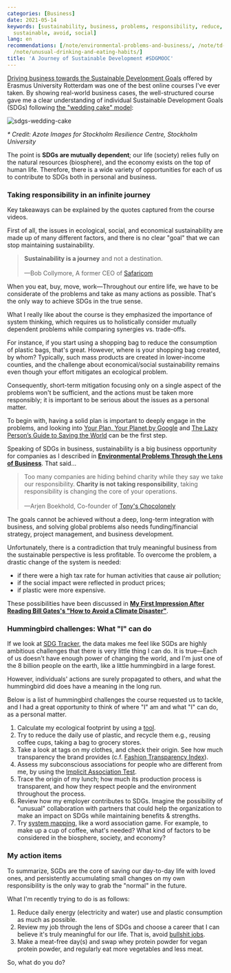 ```yaml
---
categories: [Business]
date: 2021-05-14
keywords: [sustainability, business, problems, responsibility, reduce, goals, actions,
  sustainable, avoid, social]
lang: en
recommendations: [/note/environmental-problems-and-business/, /note/td-to-amazon/,
  /note/unusual-drinking-and-eating-habits/]
title: 'A Journey of Sustainable Development #SDGMOOC'
---
```


[Driving business towards the Sustainable Development Goals](https://www.coursera.org/learn/sdgbusiness) offered by Erasmus University Rotterdam was one of the best online courses I've ever taken. By showing real-world business cases, the well-structured course gave me a clear understanding of individual Sustainable Development Goals (SDGs) following [the "wedding cake" model](https://www.stockholmresilience.org/research/research-news/2016-06-14-how-food-connects-all-the-sdgs.html):

![sdgs-wedding-cake](/images/sdg-mooc/sdgs-wedding-cake.jpeg)

_\* Credit: Azote Images for Stockholm Resilience Centre, Stockholm University_

The point is **SDGs are mutually dependent**; our life (society) relies fully on the natural resources (biosphere), and the economy exists on the top of human life. Therefore, there is a wide variety of opportunities for each of us to contribute to SDGs both in personal and business. 

### Taking responsibility in an infinite journey

Key takeaways can be explained by the quotes captured from the course videos.

First of all, the issues in ecological, social, and economical sustainability are made up of many different factors, and there is no clear "goal" that we can stop maintaining sustainability. 

> **Sustainability is a journey** and not a destination.<br/><br/>&mdash;Bob Collymore, A former CEO of [Safaricom](https://www.safaricom.co.ke/)

When you eat, buy, move, work&mdash;Throughout our entire life, we have to be considerate of the problems and take as many actions as possible. That's the only way to achieve SDGs in the true sense.

What I really like about the course is they emphasized the importance of system thinking, which requires us to holistically consider mutually dependent problems while comparing synergies vs. trade-offs. 

For instance, if you start using a shopping bag to reduce the consumption of plastic bags, that's great. However, where is your shopping bag created, by whom? Typically, such mass products are created in lower-income counties, and the challenge about economical/social sustainability remains even though your effort mitigates an ecological problem.

Consequently, short-term mitigation focusing only on a single aspect of the problems won't be sufficient, and the actions must be taken more responsibly; it is important to be serious about the issues as a personal matter.

To begin with, having a solid plan is important to deeply engage in the problems, and looking into [Your Plan, Your Planet by Google](https://yourplanyourplanet.sustainability.google/) and [The Lazy Person’s Guide to Saving the World](https://www.un.org/sustainabledevelopment/takeaction/) can be the first step.

Speaking of SDGs in business, sustainability is a big business opportunity for companies as I described in **[Environmental Problems Through the Lens of Business](/note/environmental-problems-and-business/)**. That said...

> Too many companies are hiding behind charity while they say we take our responsibility. **Charity is not taking responsibility**, taking responsibility is changing the core of your operations.<br/><br/>&mdash;Arjen Boekhold, Co-founder of [Tony's Chocolonely](https://tonyschocolonely.com/us/en/our-mission)

The goals cannot be achieved without a deep, long-term integration with business, and solving global problems also needs funding/financial strategy, project management, and business development.

Unfortunately, there is a contradiction that truly meaningful business from the sustainable perspective is less profitable. To overcome the problem, a drastic change of the system is needed: 

- if there were a high tax rate for human activities that cause air pollution; 
- if the social impact were reflected in product prices;
- if plastic were more expensive.

These possibilities have been discussed in **[My First Impression After Reading Bill Gates's "How to Avoid a Climate Disaster"](/note/how-to-avoid-a-climate-disaster/)**.

### Hummingbird challenges: What "I" can do

If we look at [SDG Tracker](https://sdg-tracker.org/), the data makes me feel like SGDs are highly ambitious challenges that there is very little thing I can do. It is true&mdash;Each of us doesn't have enough power of changing the world, and I'm just one of the 8 billion people on the earth, like a little hummingbird in a large forest. 

However, individuals' actions are surely propagated to others, and what the hummingbird did does have a meaning in the long run.

Below is a list of hummingbird challenges the course requested us to tackle, and I had a great opportunity to think of where "I" am and what "I" can do, as a personal matter.

1. Calculate my ecological footprint by using a [tool](https://www.footprintcalculator.org/).
2. Try to reduce the daily use of plastic, and recycle them e.g., reusing coffee cups, taking a bag to grocery stores.
3. Take a look at tags on my clothes, and check their origin. See how much transparency the brand provides (c.f. [Fashion Transparency Index](https://www.fashionrevolution.org/about/transparency/)).
4. Assess my subconscious associations for people who are different from me, by using the [Implicit Association Test](https://implicit.harvard.edu/implicit/takeatest.html).
5. Trace the origin of my lunch; how much its production process is transparent, and how they respect people and the environment throughout the process.
6. Review how my employer contributes to SDGs. Imagine the possibility of "unusual" collaboration with partners that could help the organization to make an impact on SDGs while maintaining benefits & strengths.
7. Try [system mapping](https://medium.com/disruptive-design/tools-for-systems-thinkers-systems-mapping-2db5cf30ab3a), like a word association game. For example, to make up a cup of coffee, what's needed? What kind of factors to be considered in the biosphere, society, and economy?

### My action items

To summarize, SGDs are the core of saving our day-to-day life with loved ones, and persistently accumulating small changes on my own responsibility is the only way to grab the "normal" in the future.

What I'm recently trying to do is as follows:

1. Reduce daily energy (electricity and water) use and plastic consumption as much as possible.
2. Review my job through the lens of SDGs and choose a career that I can believe it's truly meaningful for our life. That is, avoid [bullshit jobs](https://en.wikipedia.org/wiki/Bullshit_Jobs).
3. Make a meat-free day(s) and swap whey protein powder for vegan protein powder, and regularly eat more vegetables and less meat.

So, what do you do?